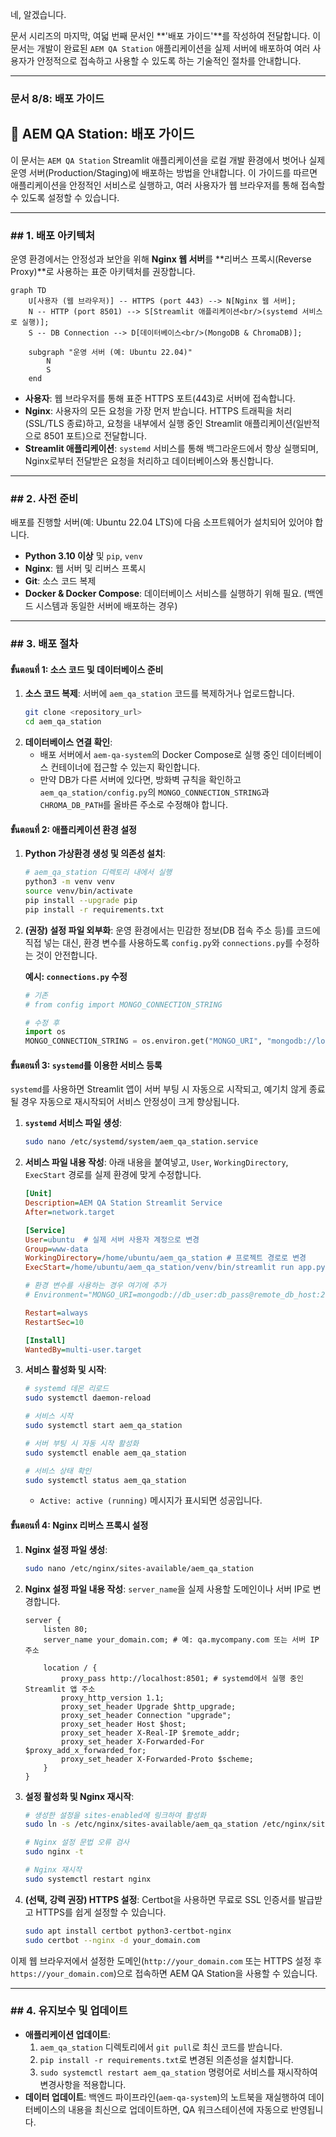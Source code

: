 네, 알겠습니다.

문서 시리즈의 마지막, 여덟 번째 문서인 \*\*'배포 가이드'\*\*를 작성하여 전달합니다. 이 문서는 개발이 완료된 `AEM QA Station` 애플리케이션을 실제 서버에 배포하여 여러 사용자가 안정적으로 접속하고 사용할 수 있도록 하는 기술적인 절차를 안내합니다.

-----

### **문서 8/8: 배포 가이드**

## **🚀 AEM QA Station: 배포 가이드**

이 문서는 `AEM QA Station` Streamlit 애플리케이션을 로컬 개발 환경에서 벗어나 실제 운영 서버(Production/Staging)에 배포하는 방법을 안내합니다. 이 가이드를 따르면 애플리케이션을 안정적인 서비스로 실행하고, 여러 사용자가 웹 브라우저를 통해 접속할 수 있도록 설정할 수 있습니다.

-----

### \#\# 1. 배포 아키텍처

운영 환경에서는 안정성과 보안을 위해 **Nginx 웹 서버**를 \*\*리버스 프록시(Reverse Proxy)\*\*로 사용하는 표준 아키텍처를 권장합니다.

```mermaid
graph TD
    U[사용자 (웹 브라우저)] -- HTTPS (port 443) --> N[Nginx 웹 서버];
    N -- HTTP (port 8501) --> S[Streamlit 애플리케이션<br/>(systemd 서비스로 실행)];
    S -- DB Connection --> D[데이터베이스<br/>(MongoDB & ChromaDB)];

    subgraph "운영 서버 (예: Ubuntu 22.04)"
        N
        S
    end
```

  * **사용자**: 웹 브라우저를 통해 표준 HTTPS 포트(443)로 서버에 접속합니다.
  * **Nginx**: 사용자의 모든 요청을 가장 먼저 받습니다. HTTPS 트래픽을 처리(SSL/TLS 종료)하고, 요청을 내부에서 실행 중인 Streamlit 애플리케이션(일반적으로 8501 포트)으로 전달합니다.
  * **Streamlit 애플리케이션**: `systemd` 서비스를 통해 백그라운드에서 항상 실행되며, Nginx로부터 전달받은 요청을 처리하고 데이터베이스와 통신합니다.

-----

### \#\# 2. 사전 준비

배포를 진행할 서버(예: Ubuntu 22.04 LTS)에 다음 소프트웨어가 설치되어 있어야 합니다.

  * **Python 3.10 이상** 및 `pip`, `venv`
  * **Nginx**: 웹 서버 및 리버스 프록시
  * **Git**: 소스 코드 복제
  * **Docker & Docker Compose**: 데이터베이스 서비스를 실행하기 위해 필요. (백엔드 시스템과 동일한 서버에 배포하는 경우)

-----

### \#\# 3. 배포 절차

#### **ขั้นตอนที่ 1: 소스 코드 및 데이터베이스 준비**

1.  **소스 코드 복제**: 서버에 `aem_qa_station` 코드를 복제하거나 업로드합니다.
    ```bash
    git clone <repository_url>
    cd aem_qa_station
    ```
2.  **데이터베이스 연결 확인**:
      * 배포 서버에서 `aem-qa-system`의 Docker Compose로 실행 중인 데이터베이스 컨테이너에 접근할 수 있는지 확인합니다.
      * 만약 DB가 다른 서버에 있다면, 방화벽 규칙을 확인하고 `aem_qa_station/config.py`의 `MONGO_CONNECTION_STRING`과 `CHROMA_DB_PATH`를 올바른 주소로 수정해야 합니다.

#### **ขั้นตอนที่ 2: 애플리케이션 환경 설정**

1.  **Python 가상환경 생성 및 의존성 설치**:

    ```bash
    # aem_qa_station 디렉토리 내에서 실행
    python3 -m venv venv
    source venv/bin/activate
    pip install --upgrade pip
    pip install -r requirements.txt
    ```

2.  **(권장) 설정 파일 외부화**:
    운영 환경에서는 민감한 정보(DB 접속 주소 등)를 코드에 직접 넣는 대신, 환경 변수를 사용하도록 `config.py`와 `connections.py`를 수정하는 것이 안전합니다.

    **예시: `connections.py` 수정**

    ```python
    # 기존
    # from config import MONGO_CONNECTION_STRING

    # 수정 후
    import os
    MONGO_CONNECTION_STRING = os.environ.get("MONGO_URI", "mongodb://localhost:27017/")
    ```

#### **ขั้นตอนที่ 3: `systemd`를 이용한 서비스 등록**

`systemd`를 사용하면 Streamlit 앱이 서버 부팅 시 자동으로 시작되고, 예기치 않게 종료될 경우 자동으로 재시작되어 서비스 안정성이 크게 향상됩니다.

1.  **`systemd` 서비스 파일 생성**:

    ```bash
    sudo nano /etc/systemd/system/aem_qa_station.service
    ```

2.  **서비스 파일 내용 작성**: 아래 내용을 붙여넣고, `User`, `WorkingDirectory`, `ExecStart` 경로를 실제 환경에 맞게 수정합니다.

    ```ini
    [Unit]
    Description=AEM QA Station Streamlit Service
    After=network.target

    [Service]
    User=ubuntu  # 실제 서버 사용자 계정으로 변경
    Group=www-data
    WorkingDirectory=/home/ubuntu/aem_qa_station # 프로젝트 경로로 변경
    ExecStart=/home/ubuntu/aem_qa_station/venv/bin/streamlit run app.py --server.port 8501 --server.headless true

    # 환경 변수를 사용하는 경우 여기에 추가
    # Environment="MONGO_URI=mongodb://db_user:db_pass@remote_db_host:27017/"

    Restart=always
    RestartSec=10

    [Install]
    WantedBy=multi-user.target
    ```

3.  **서비스 활성화 및 시작**:

    ```bash
    # systemd 데몬 리로드
    sudo systemctl daemon-reload

    # 서비스 시작
    sudo systemctl start aem_qa_station

    # 서버 부팅 시 자동 시작 활성화
    sudo systemctl enable aem_qa_station

    # 서비스 상태 확인
    sudo systemctl status aem_qa_station
    ```

      * `Active: active (running)` 메시지가 표시되면 성공입니다.

#### **ขั้นตอนที่ 4: Nginx 리버스 프록시 설정**

1.  **Nginx 설정 파일 생성**:

    ```bash
    sudo nano /etc/nginx/sites-available/aem_qa_station
    ```

2.  **Nginx 설정 파일 내용 작성**: `server_name`을 실제 사용할 도메인이나 서버 IP로 변경합니다.

    ```nginx
    server {
        listen 80;
        server_name your_domain.com; # 예: qa.mycompany.com 또는 서버 IP 주소

        location / {
            proxy_pass http://localhost:8501; # systemd에서 실행 중인 Streamlit 앱 주소
            proxy_http_version 1.1;
            proxy_set_header Upgrade $http_upgrade;
            proxy_set_header Connection "upgrade";
            proxy_set_header Host $host;
            proxy_set_header X-Real-IP $remote_addr;
            proxy_set_header X-Forwarded-For $proxy_add_x_forwarded_for;
            proxy_set_header X-Forwarded-Proto $scheme;
        }
    }
    ```

3.  **설정 활성화 및 Nginx 재시작**:

    ```bash
    # 생성한 설정을 sites-enabled에 링크하여 활성화
    sudo ln -s /etc/nginx/sites-available/aem_qa_station /etc/nginx/sites-enabled/

    # Nginx 설정 문법 오류 검사
    sudo nginx -t

    # Nginx 재시작
    sudo systemctl restart nginx
    ```

4.  **(선택, 강력 권장) HTTPS 설정**: Certbot을 사용하면 무료로 SSL 인증서를 발급받고 HTTPS를 쉽게 설정할 수 있습니다.

    ```bash
    sudo apt install certbot python3-certbot-nginx
    sudo certbot --nginx -d your_domain.com
    ```

이제 웹 브라우저에서 설정한 도메인(`http://your_domain.com` 또는 HTTPS 설정 후 `https://your_domain.com`)으로 접속하면 AEM QA Station을 사용할 수 있습니다.

-----

### \#\# 4. 유지보수 및 업데이트

  * **애플리케이션 업데이트**:
    1.  `aem_qa_station` 디렉토리에서 `git pull`로 최신 코드를 받습니다.
    2.  `pip install -r requirements.txt`로 변경된 의존성을 설치합니다.
    3.  `sudo systemctl restart aem_qa_station` 명령어로 서비스를 재시작하여 변경사항을 적용합니다.
  * **데이터 업데이트**: 백엔드 파이프라인(`aem-qa-system`)의 노트북을 재실행하여 데이터베이스의 내용을 최신으로 업데이트하면, QA 워크스테이션에 자동으로 반영됩니다.